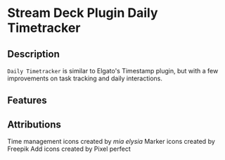 
# Stream Deck Plugin Daily Timetracker


## Description

`Daily Timetracker` is similar to Elgato's Timestamp plugin, but with a few improvements on task tracking and daily interactions. 

## Features

## Attributions

Time management icons created by _mia elysia_
Marker icons created by Freepik
Add icons created by Pixel perfect

